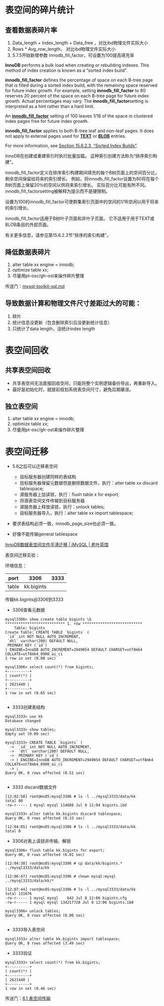 # 表空间的碎片统计

## 查看数据表碎片率

1. Data_length + Index_length + Data_free ，对比ibd物理文件实际大小
2. Rows * Avg_row_length， 对比ibd物理文件实际大小
3. 5.7.5开始新增参数 innodb_fill_factor，可设置为100提高填充率

 

**InnoDB** performs a bulk load when creating or rebuilding indexes. This method of index creation is known as a “sorted index build”.

**innodb_fill_factor** defines the percentage of space on each B-tree page that is filled during a sorted index build, with the remaining space reserved for future index growth. For example, setting **innodb_fill_factor** to 80 reserves 20 percent of the space on each B-tree page for future index growth. Actual percentages may vary. The **innodb_fill_factor**setting is interpreted as a hint rather than a hard limit.

An [**innodb_fill_factor**](http://innodb-storage-engine.html) setting of 100 leaves 1/16 of the space in clustered index pages free for future index growth.

**innodb_fill_factor** applies to both B-tree leaf and non-leaf pages. It does not apply to external pages used for [**TEXT**](http://data-types.html) or [**BLOB**](http://data-types.html) entries.

For more information, see [Section 15.6.2.3, “Sorted Index Builds”](http://innodb-storage-engine.html).

InnoDB在创建或重建索引时执行批量加载。 这种索引创建方法称为“排序索引构建”。

innodb_fill_factor定义在排序索引构建期间填充的每个B树页面上的空间百分比，剩余空间保留给将来的索引增长。 例如，将innodb_fill_factor设置为80将在每个B树页面上保留20％的空间以供将来索引增长。 实际百分比可能有所不同。 innodb_fill_factorsetting被解释为提示而不是硬限制。

设置为100的innodb_fill_factor可使群集索引页面中的空间的1/16空闲以用于将来的索引增长。

innodb_fill_factor适用于B树叶子页面和非叶子页面。 它不适用于用于TEXT或BLOB条目的外部页面。

有关更多信息，请参见第15.6.2.3节“排序的索引构建”。

 

## 降低数据表碎片

1. alter     table xx engine = innodb;
2. optimize table xx;
3. 尽量用pt-osc/gh-ost来操作碎片整理



传送门：[mysql-toolkit-sql.md](mysql-toolkit-sql.md)

 

## 导致数据计算和物理文件尺寸差距过大的可能：

1. 碎片
2. 统计信息没更新（包含删除索引后没更新统计信息）
3. 只统计了data length，没统计index length

 

# 表空间回收

## 共享表空间回收

- 共享表空间无法直接回收空间，只能将整个实例逻辑备份导出，再重新导入。
- 最好是初始化时，就提前规划系统表空间尺寸，避免后期暴涨。

 

## 独立表空间

1. alter  table xx engine = innodb;
2. optimize table xx;
3. 尽量用pt-osc/gh-ost来操作碎片整理



# 表空间迁移

- 5.6之后可以迁移表空间

  - 目标服务器创建同样的表结构
  - 目标服务器保留元数据但是删除数据文件，执行：alter table xx      discard tablespace;
  - 源服务器上加读锁，执行：flush table x      for export;
  - 将源表空间文件传输到目标服务器
  - 源服务器上释放读锁，执行：unlock tables;
  - 目标服务器导入，执行：alter table xx      import tablespace;

 

- 要求表结构必须一致，innodb_page_size也必须一致。
- 好像不能传输general tablespace

[InnoDB数据表空间文件平滑迁移 | iMySQL | 老叶茶馆]()

 

 

表空间迁移实验：

环境信息：

| port  | 3306       | 3333 |
| ----- | ---------- | ---- |
| table | kk.bigints |      |

传输kk.bigints@3306到3333

 

- 3306查看元数据

```
mysql3306> show create table bigints \G
*************************** 1. row ***************************
    Table: bigints
Create Table: CREATE TABLE `bigints` (
 `id` int NOT NULL AUTO_INCREMENT,
 `dtl` varchar(200) DEFAULT NULL,
 PRIMARY KEY (`id`)
) ENGINE=InnoDB AUTO_INCREMENT=2949054 DEFAULT CHARSET=utf8mb4 COLLATE=utf8mb4_0900_ai_ci
1 row in set (0.00 sec)
 
mysql3306> select count(*) from bigints;
+----------+
| count(*) |
+----------+
| 2621440 |
+----------+
1 row in set (0.65 sec)
 
```

- 3333创建表结构

```
mysql3333> use kk
Database changed
 
mysql3333> show tables;
Empty set (0.00 sec)
 
mysql3333> CREATE TABLE `bigints` (
  ->  `id` int NOT NULL AUTO_INCREMENT,
  ->  `dtl` varchar(200) DEFAULT NULL,
  ->  PRIMARY KEY (`id`)
  -> ) ENGINE=InnoDB AUTO_INCREMENT=2949054 DEFAULT CHARSET=utf8mb4 COLLATE=utf8mb4_0900_ai_ci
  -> ;
Query OK, 0 rows affected (0.51 sec)
 
```

- 3333 discard数据文件

```
[12:02:58] root@ms85:mysql3306 # ls -l ../mysql3333/data/kk
total 80
-rw-r----- 1 mysql mysql 114688 Jul 8 12:04 bigints.ibd
 
mysql3333> alter table kk.bigints discard tablespace; 
Query OK, 0 rows affected (0.33 sec)
 
[12:04:05] root@ms85:mysql3306 # ls -l ../mysql3333/data/kk
total 0
```

 

- 3306对表上读锁并传输、解锁

```
mysql3306> flush table kk.bigints for export;
Query OK, 0 rows affected (0.01 sec)
 
[12:04:38] root@ms85:mysql3306 # cp data/kk/bigints.* ../mysql3333/data/kk 
 
[12:06:47] root@ms85:mysql3306 # chown mysql:mysql ../mysql3333/data/kk/*
 
[12:07:44] root@ms85:mysql3306 # ls -l ../mysql3333/data/kk       
total 131076
-rw-r----- 1 mysql mysql    642 Jul 8 12:06 bigints.cfg
-rw-r----- 1 mysql mysql 134217728 Jul 8 12:06 bigints.ibd
 
mysql3306> unlock tables;
Query OK, 0 rows affected (0.00 sec)
 
```

- 3333导入表空间

```
mysql3333> alter table kk.bigints import tablespace;
Query OK, 0 rows affected (3.49 sec)
```

 

- 3333验证

```
mysql3333> select count(*) from kk.bigints;
+----------+
| count(*) |
+----------+
| 2621440 |
+----------+
1 row in set (0.46 sec)
```

 

 

传送门：[6.1 表空间传输]( )

 

 